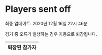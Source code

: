 # Players sent off
최종 업데이트: 2020년 12월 16일 22시 46분


경기 중 오류가 발생하는 경우 자동으로 퇴장됩니다.


| 퇴장된 참가자 |
|:---:|